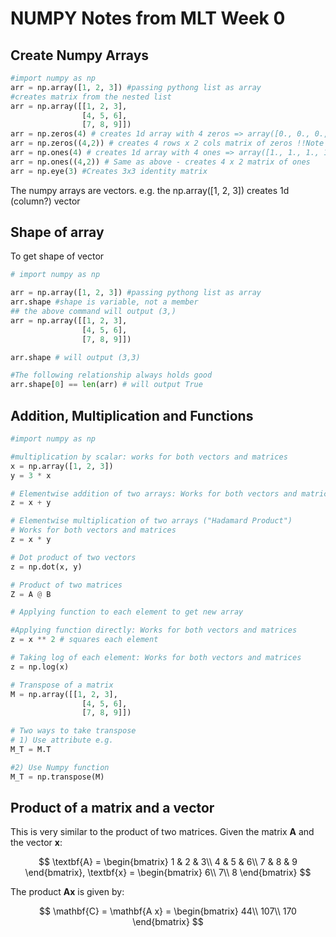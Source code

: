 # NUMPY Notes from MLT Week 0

## Create Numpy Arrays

```python
#import numpy as np
arr = np.array([1, 2, 3]) #passing pythong list as array
#creates matrix from the nested list
arr = np.array([[1, 2, 3],
                [4, 5, 6],
                [7, 8, 9]])
arr = np.zeros(4) # creates 1d array with 4 zeros => array([0., 0., 0., 0. ])
arr = np.zeros((4,2)) # creates 4 rows x 2 cols matrix of zeros !!Note the argument is a tuple, not just comma separated list
arr = np.ones(4) # creates 1d array with 4 ones => array([1., 1., 1., 1. ])
arr = np.ones((4,2)) # Same as above - creates 4 x 2 matrix of ones
arr = np.eye(3) #Creates 3x3 identity matrix
```

The numpy arrays are vectors. e.g. the np.array([1, 2, 3]) creates 1d (column?) vector

## Shape of array

To get shape of vector

```python
# import numpy as np

arr = np.array([1, 2, 3]) #passing pythong list as array
arr.shape #shape is variable, not a member
## the above command will output (3,)
arr = np.array([[1, 2, 3],
                [4, 5, 6],
                [7, 8, 9]])

arr.shape # will output (3,3)

#The following relationship always holds good
arr.shape[0] == len(arr) # will output True
```

## Addition, Multiplication and Functions

```python
#import numpy as np

#multiplication by scalar: works for both vectors and matrices
x = np.array([1, 2, 3])
y = 3 * x

# Elementwise addition of two arrays: Works for both vectors and matrices
z = x + y

# Elementwise multiplication of two arrays ("Hadamard Product")
# Works for both vectors and matrices
z = x * y

# Dot product of two vectors
z = np.dot(x, y)

# Product of two matrices
Z = A @ B

# Applying function to each element to get new array

#Applying function directly: Works for both vectors and matrices
z = x ** 2 # squares each element

# Taking log of each element: Works for both vectors and matrices
z = np.log(x)

# Transpose of a matrix
M = np.array([[1, 2, 3],
                [4, 5, 6],
                [7, 8, 9]])

# Two ways to take transpose
# 1) Use attribute e.g.
M_T = M.T

#2) Use Numpy function
M_T = np.transpose(M)

```

## Product of a matrix and a vector

This is very similar to the product of two matrices. Given the matrix $\mathbf{A}$ and the vector $\mathbf{x}$:

$$
\textbf{A} = \begin{bmatrix}
1 & 2 & 3\\
4 & 5 & 6\\
7 & 8 & 9
\end{bmatrix}, \textbf{x} = \begin{bmatrix}
6\\
7\\
8
\end{bmatrix}
$$

The product $\mathbf{Ax}$ is given by:

$$
\mathbf{C} = \mathbf{A x} = \begin{bmatrix}
44\\
107\\
170
\end{bmatrix}
$$
